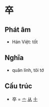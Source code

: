 # 卒

## Phát âm
* Hán Việt: tốt

## Nghĩa
* quân lính, tôi tớ

## Cấu trúc
* 卒 = [亠](亠.md) [从](从.md) [十](十.md)

<script>window.HANZI_FIELD='卒';</script>